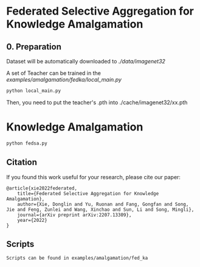 # Federated Selective Aggregation for Knowledge Amalgamation
## 0. Preparation
Dataset will be automatically downloaded to *./data/imagenet32*

A set of Teacher can be trained in the *examples/amalgamation/fedka/local_main.py*

```bash
python local_main.py
```
Then, you need to put the  teacher's .pth into ./cache/imagenet32/xx.pth

# Knowledge Amalgamation

```bash
python fedsa.py
```
## Citation
If you found this work useful for your research, please cite our paper:
```
@article{xie2022federated,
	title={Federated Selective Aggregation for Knowledge Amalgamation},
	author={Xie, Donglin and Yu, Ruonan and Fang, Gongfan and Song, Jie and Feng, Zunlei and Wang, Xinchao and Sun, Li and Song, Mingli},
	journal={arXiv preprint arXiv:2207.13309},
	year={2022}
}
```
## Scripts
```
Scripts can be found in examples/amalgamation/fed_ka
```